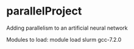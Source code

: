# parallelProject
Adding parallelism to an artificial neural network


Modules to load: module load slurm gcc-7.2.0 

